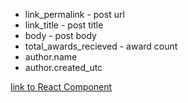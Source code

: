 - link_permalink - post url 
- link_title -  post title 
- body -  post body 
- total_awards_recieved -  award count 
- author.name
- author.created_utc

[link to React Component](https://github.com/stonkschat/stonkschat/blob/master/src/components/Comment.js)
